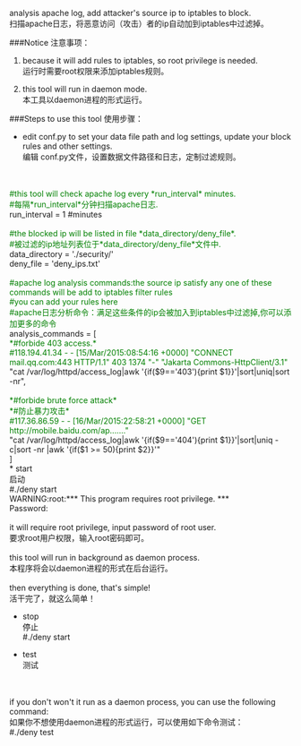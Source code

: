 analysis apache log, add attacker's source ip to iptables to block.
<br>扫描apache日志，将恶意访问（攻击）者的ip自动加到iptables中过滤掉。



###Notice 注意事项：

1. because it will add rules to iptables, so root privilege is needed.
<br>运行时需要root权限来添加iptables规则。

2. this tool will run in daemon mode.
<br>本工具以daemon进程的形式运行。



###Steps to use this tool 使用步骤：
* edit conf.py to set your data file path and log settings, update your block rules and other settings.
<br>编辑 conf.py文件，设置数据文件路径和日志，定制过滤规则。
<br>
<br><font color="green">#this tool will check apache log every *run_interval* minutes.</font>
<br><font color="green">#每隔*run_interval*分钟扫描apache日志.</font>
<br>run_interval = 1 #minutes
<br>  
<br><font color="green">#the blocked ip will be listed in file *data_directory/deny_file*.</font>
<br><font color="green">#被过滤的ip地址列表位于*data_directory/deny_file*文件中.</font>
<br>data_directory = './security/'
<br>deny_file = 'deny_ips.txt'
<br>
<br><font color="green">#apache log analysis commands:the source ip satisfy any one of these commands will be add to iptables filter rules</font>
<br><font color="green">#you can add your rules here</font>
<br><font color="green">#apache日志分析命令：满足这些条件的ip会被加入到iptables中过滤掉,你可以添加更多的命令</font>
<br>analysis_commands = [
<br><font color="green">*#forbide 403 access.*</font>
<br><font color="green">        #118.194.41.34 - - [15/Mar/2015:08:54:16 +0000] "CONNECT mail.qq.com:443 HTTP/1.1" 403 1374 "-" "Jakarta Commons-HttpClient/3.1"</font>
<br>        "cat /var/log/httpd/access_log|awk '{if($9=='403'){print $1}}'|sort|uniq|sort -nr",
<br>
<br><font color="green">*#forbide brute force attack*</font>
<br><font color="green">*#防止暴力攻击*</font>
<br><font color="green">#117.36.86.59 - - [16/Mar/2015:22:58:21 +0000] "GET http://mobile.baidu.com/ap......."</font>
<br>        "cat /var/log/httpd/access_log|awk '{if($9=='404'){print $1}}'|sort|uniq -c|sort -nr |awk '{if($1 >= 50){print $2}}'"
<br>        ]
<br>
* start 
<br>启动
<br>#./deny start
<br>WARNING:root:*** This program requires root privilege. ***
<br>Password: 
<br>
<br>it will require root privilege, input password of root user.
<br>要求root用户权限，输入root密码即可。
<br>
<br>this tool will run in background as daemon process.
<br>本程序将会以daemon进程的形式在后台运行。
<br>
<br>then everything is done, that's simple!
<br>活干完了，就这么简单！

* stop
<br>停止
<br>#./deny start

* test
<br>测试
<br>
<br>if you don't won't it run as a daemon process, you can use the following command:
<br>如果你不想使用daemon进程的形式运行，可以使用如下命令测试：
<br>#./deny test
